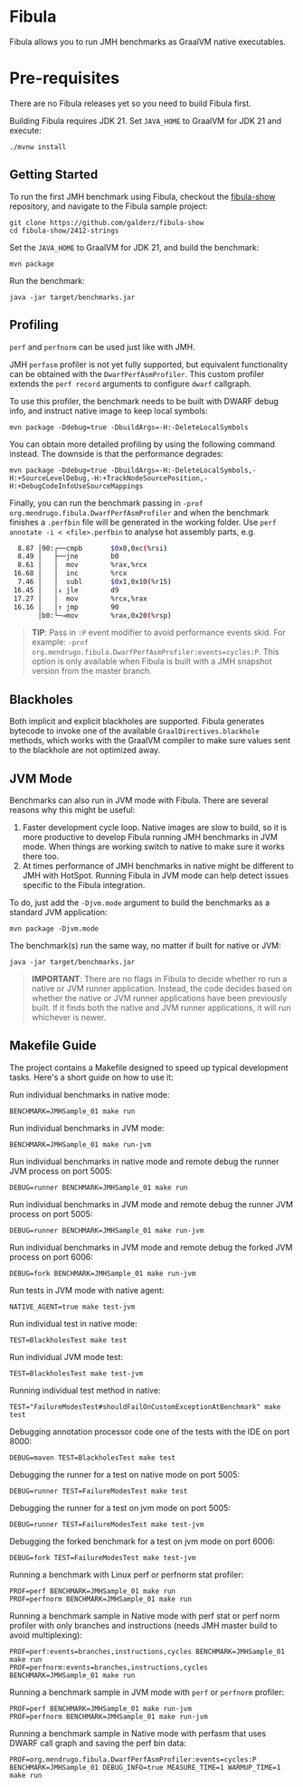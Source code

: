 # Fibula

Fibula allows you to run JMH benchmarks as GraalVM native executables.

# Pre-requisites

There are no Fibula releases yet so you need to build Fibula first.

Building Fibula requires JDK 21.
Set `JAVA_HOME` to GraalVM for JDK 21 and execute:

```
./mvnw install
```

## Getting Started

To run the first JMH benchmark using Fibula,
checkout the
[fibula-show](https://github.com/galderz/fibula-show) repository,
and navigate to the Fibula sample project:

```shell
git clone https://github.com/galderz/fibula-show
cd fibula-show/2412-strings
```

Set the `JAVA_HOME` to GraalVM for JDK 21,
and build the benchmark:

```shell
mvn package
```

Run the benchmark:
```shell
java -jar target/benchmarks.jar
```

## Profiling

`perf` and `perfnorm` can be used just like with JMH.

JMH `perfasm` profiler is not yet fully supported,
but equivalent functionality can be obtained with the `DwarfPerfAsmProfiler`.
This custom profiler extends the `perf record` arguments to configure `dwarf` callgraph. 

To use this profiler,
the benchmark needs to be built with DWARF debug info,
and instruct native image to keep local symbols:

```shell
mvn package -Ddebug=true -DbuildArgs=-H:-DeleteLocalSymbols
```

You can obtain more detailed profiling by using the following command instead.
The downside is that the performance degrades:

```shell
mvn package -Ddebug=true -DbuildArgs=-H:-DeleteLocalSymbols,-H:+SourceLevelDebug,-H:+TrackNodeSourcePosition,-H:+DebugCodeInfoUseSourceMappings
```

Finally, you can run the benchmark passing in `-prof org.mendrugo.fibula.DwarfPerfAsmProfiler`
and when the benchmark finishes a `.perfbin` file will be generated in the working folder.
Use `perf annotate -i < <file>.perfbin` to analyse hot assembly parts, e.g.

```bash
  8.87 │90:┌──cmpb       $0x0,0xc(%rsi)
  8.49 │   ├──jne        b0
  8.61 │   │  mov        %rax,%rcx
 16.68 │   │  inc        %rcx
  7.46 │   │  subl       $0x1,0x10(%r15)
 16.45 │   │↓ jle        d9
 17.27 │   │  mov        %rcx,%rax
 16.16 │   │↑ jmp        90
       │b0:└─→mov        %rax,0x20(%rsp)
```

> **TIP**: Pass in `:P` event modifier to avoid performance events skid.
> For example: `-prof org.mendrugo.fibula.DwarfPerfAsmProfiler:events=cycles:P`.
> This option is only available when Fibula is built with a JMH snapshot version from the master branch.

## Blackholes

Both implicit and explicit blackholes are supported.
Fibula generates bytecode to invoke one of the available `GraalDirectives.blackhole` methods,
which works with the GraalVM compiler to make sure values sent to the blackhole are not optimized away.

## JVM Mode

Benchmarks can also run in JVM mode with Fibula.
There are several reasons why this might be useful:

1. Faster development cycle loop.
Native images are slow to build,
so it is more productive to develop Fibula running JMH benchmarks in JVM mode.
When things are working switch to native to make sure it works there too.
2. At times performance of JMH benchmarks in native might be different to JMH with HotSpot.
Running Fibula in JVM mode can help detect issues specific to the Fibula integration.

To do, just add the `-Djvm.mode` argument to build the benchmarks as a standard JVM application:

```shell
mvn package -Djvm.mode
```

The benchmark(s) run the same way,
no matter if built for native or JVM:

```shell
java -jar target/benchmarks.jar
```

> **IMPORTANT**:
> There are no flags in Fibula to decide whether ro run a native or JVM runner application.
> Instead, the code decides based on whether the native or JVM runner applications have been previously built.
> If it finds both the native and JVM runner applications,
> it will run whichever is newer.

## Makefile Guide

The project contains a Makefile designed to speed up typical development tasks.
Here's a short guide on how to use it:

Run individual benchmarks in native mode:
```shell script
BENCHMARK=JMHSample_01 make run
```
Run individual benchmarks in JVM mode:
```shell script
BENCHMARK=JMHSample_01 make run-jvm
```
Run individual benchmarks in native mode and remote debug the runner JVM process on port 5005:
```shell script
DEBUG=runner BENCHMARK=JMHSample_01 make run
```
Run individual benchmarks in JVM mode and remote debug the runner JVM process on port 5005:
```shell script
DEBUG=runner BENCHMARK=JMHSample_01 make run-jvm
```
Run individual benchmarks in JVM mode and remote debug the forked JVM process on port 6006:
```shell script
DEBUG=fork BENCHMARK=JMHSample_01 make run-jvm
```
Run tests in JVM mode with native agent:
```shell script
NATIVE_AGENT=true make test-jvm
```
Run individual test in native mode:
```shell
TEST=BlackholesTest make test
```
Run individual JVM mode test:
```shell
TEST=BlackholesTest make test-jvm
```
Running individual test method in native:
```shell script
TEST="FailureModesTest#shouldFailOnCustomExceptionAtBenchmark" make test
```
Debugging annotation processor code one of the tests with the IDE on port 8000:
```shell script
DEBUG=maven TEST=BlackholesTest make test
```
Debugging the runner for a test on native mode on port 5005:
```shell script
DEBUG=runner TEST=FailureModesTest make test
```
Debugging the runner for a test on jvm mode on port 5005:
```shell script
DEBUG=runner TEST=FailureModesTest make test-jvm
```
Debugging the forked benchmark for a test on jvm mode on port 6006:
```shell script
DEBUG=fork TEST=FailureModesTest make test-jvm
```
Running a benchmark with Linux perf or perfnorm stat profiler:
```shell script
PROF=perf BENCHMARK=JMHSample_01 make run
PROF=perfnorm BENCHMARK=JMHSample_01 make run
```
Running a benchmark sample in Native mode with perf stat or perf norm profiler with only branches and instructions
(needs JMH master build to avoid multiplexing):
```shell script
PROF=perf:events=branches,instructions,cycles BENCHMARK=JMHSample_01 make run
PROF=perfnorm:events=branches,instructions,cycles BENCHMARK=JMHSample_01 make run
```
Running a benchmark sample in JVM mode with `perf` or `perfnorm` profiler:
```shell script
PROF=perf BENCHMARK=JMHSample_01 make run-jvm
PROF=perfnorm BENCHMARK=JMHSample_01 make run-jvm
```
Running a benchmark sample in Native mode with perfasm that uses DWARF call graph and saving the perf bin data:
```shell script
PROF=org.mendrugo.fibula.DwarfPerfAsmProfiler:events=cycles:P BENCHMARK=JMHSample_01 DEBUG_INFO=true MEASURE_TIME=1 WARMUP_TIME=1 make run
```
